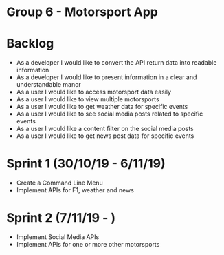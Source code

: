 # Group 6 - Motorsport App

# Backlog

- As a developer I would like to convert the API return data into readable information
- As a developer I would like to present information in a clear and understandable manor
- As a user I would like to access motorsport data easily
- As a user I would like to view multiple motorsports
- As a user I would like to get weather data for specific events
- As a user I would like to see social media posts related to specific events
- As a user I would like a content filter on the social media posts
- As a user I would like to get news post data for specific events

# Sprint 1 (30/10/19 - 6/11/19)

- Create a Command Line Menu
- Implement APIs for F1, weather and news

# Sprint 2 (7/11/19 - )

- Implement Social Media APIs
- Implement APIs for one or more other motorsports
